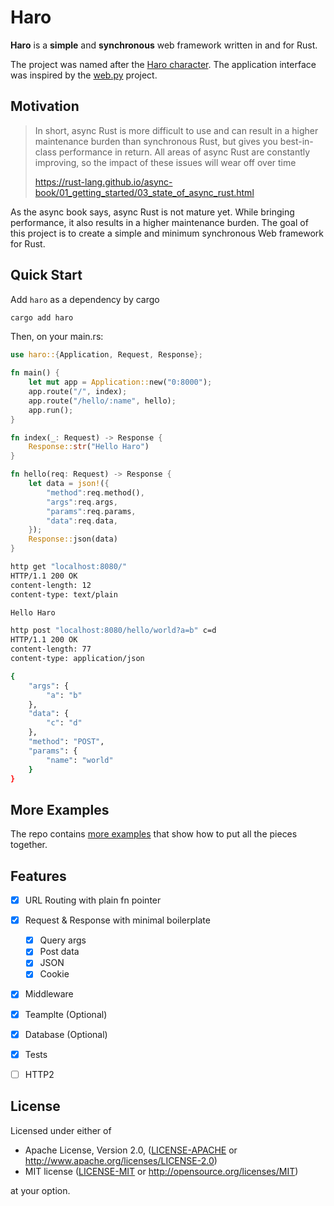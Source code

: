 # Haro

**Haro** is a **simple** and **synchronous** web framework written in and for Rust.

The project was named after the [Haro character](https://en.wikipedia.org/wiki/Haro_(character)). The application interface was inspired by the [web.py](https://webpy.org/) project.

## Motivation
> In short, async Rust is more difficult to use and can result in a higher maintenance burden than synchronous Rust, but gives you best-in-class performance in return. All areas of async Rust are constantly improving, so the impact of these issues will wear off over time
>
> https://rust-lang.github.io/async-book/01_getting_started/03_state_of_async_rust.html

As the async book says, async Rust is not mature yet. While bringing performance, it also results in a higher maintenance burden. The goal of this project is to create a simple and minimum synchronous Web framework for Rust.

## Quick Start

Add `haro` as a dependency by cargo
```bash
cargo add haro
```

Then, on your main.rs:

```Rust
use haro::{Application, Request, Response};

fn main() {
    let mut app = Application::new("0:8000");
    app.route("/", index);
    app.route("/hello/:name", hello);
    app.run();
}

fn index(_: Request) -> Response {
    Response::str("Hello Haro")
}

fn hello(req: Request) -> Response {
    let data = json!({
        "method":req.method(),
        "args":req.args,
        "params":req.params,
        "data":req.data,
    });
    Response::json(data)
}
```

```bash
http get "localhost:8080/"
HTTP/1.1 200 OK
content-length: 12
content-type: text/plain

Hello Haro
```

```bash
http post "localhost:8080/hello/world?a=b" c=d
HTTP/1.1 200 OK
content-length: 77
content-type: application/json

{
    "args": {
        "a": "b"
    },
    "data": {
        "c": "d"
    },
    "method": "POST",
    "params": {
        "name": "world"
    }
}
```

## More Examples

The repo contains [more examples](./examples) that show how to put all the pieces together.

## Features

- [x] URL Routing with plain fn pointer
- [x] Request & Response with minimal boilerplate
  - [x] Query args
  - [x] Post data
  - [x] JSON
  - [x] Cookie
- [x] Middleware
- [x] Teamplte (Optional)
- [x] Database (Optional)
- [x] Tests
- [ ] HTTP2



## License

Licensed under either of

 * Apache License, Version 2.0, ([LICENSE-APACHE](LICENSE-APACHE) or http://www.apache.org/licenses/LICENSE-2.0)
 * MIT license ([LICENSE-MIT](LICENSE-MIT) or http://opensource.org/licenses/MIT)

at your option.
